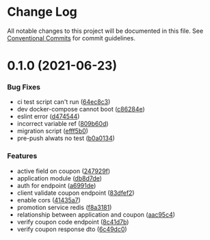 # Change Log

All notable changes to this project will be documented in this file.
See [Conventional Commits](https://conventionalcommits.org) for commit guidelines.

# 0.1.0 (2021-06-23)


### Bug Fixes

* ci test script can't run ([64ec8c3](https://github.com/neat-ltd/promotion-service/commit/64ec8c3d5d862a8404f9c232b34ec006943606c3))
* dev docker-compose cannot boot ([c86284e](https://github.com/neat-ltd/promotion-service/commit/c86284e8817eed9c5ec4fcffb7707fc781200e34))
* eslint error ([d474544](https://github.com/neat-ltd/promotion-service/commit/d474544faf40d4f9a8d7082abec8aed4aedde5ac))
* incorrect variable ref ([809b60d](https://github.com/neat-ltd/promotion-service/commit/809b60d3d3a561521851b94bf0cc504bac218601))
* migration script ([efff5b0](https://github.com/neat-ltd/promotion-service/commit/efff5b0c1b3d9546ea45bfae9068a692d429c587))
* pre-push alwats no test ([b0a0134](https://github.com/neat-ltd/promotion-service/commit/b0a0134775e32cf919243f02b5ab61633abed50f))


### Features

* active field on coupon ([247929f](https://github.com/neat-ltd/promotion-service/commit/247929f19b41b7079ef84c3396d6ea82ef428d93))
* application module ([db8d7de](https://github.com/neat-ltd/promotion-service/commit/db8d7de10bd4f37bac7868a413387dfb4510ed62))
* auth for endpoint ([a6991de](https://github.com/neat-ltd/promotion-service/commit/a6991de9641ba8aa720665cedca9cb24b8b7d693))
* client validate coupon endpoint ([83dfef2](https://github.com/neat-ltd/promotion-service/commit/83dfef2ebff4e82c96dfc33f055588d3f52dbe12))
* enable cors ([41435a7](https://github.com/neat-ltd/promotion-service/commit/41435a7a31904bc5002ac93efdd57ff3c4bfcb5e))
* promotion service redis ([f8a3181](https://github.com/neat-ltd/promotion-service/commit/f8a31811c1fa8afa189a268c040925255ae0ecd8))
* relationship between application and coupon ([aac95c4](https://github.com/neat-ltd/promotion-service/commit/aac95c46a8662033370e09f5c253ec7d918d0eaf))
* verify coupon code endpoint ([8c41d7b](https://github.com/neat-ltd/promotion-service/commit/8c41d7bd3cbe41fd595c5bbf437bf9201e8ab63f))
* verify coupon response dto ([6c49dc0](https://github.com/neat-ltd/promotion-service/commit/6c49dc065cabab84eaff620d4db34a36ad1f45c3))
